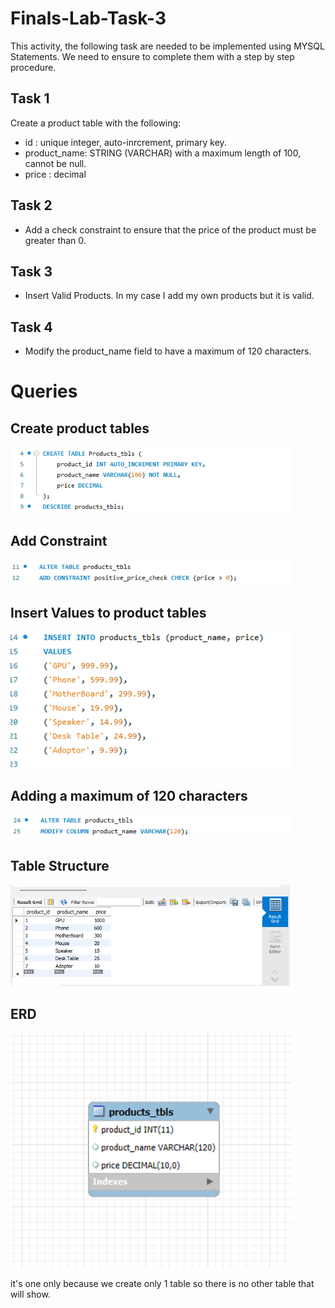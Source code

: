 # Finals-Lab-Task-3

This activity, the following task are needed to be implemented using MYSQL Statements. We need to ensure to complete them with a step by step procedure.


## Task 1 

Create a product table with the following:
 - id : unique integer, auto-inrcrement, primary key.
 - product_name: STRING (VARCHAR) with a maximum length of 100, cannot be null.
 - price : decimal

## Task 2

- Add a check constraint to ensure that the price of the product must be greater than 0.

## Task 3

- Insert Valid Products. In my case I add my own products but it is valid.

## Task 4

- Modify the product_name field to have a maximum of 120 characters.


# Queries


## Create product tables

<img src="imgaes/product tables.png" alt="Alt Text" width="450">

## Add Constraint

<img src="imgaes/adding constraint.png" alt="Alt Text" width="450">

## Insert Values to product tables

<img src="imgaes/insert values to product tables.png" alt="Alt Text" width="450">

## Adding a maximum of 120 characters

<img src="imgaes/adding to 120 maximum char.png" alt="Alt Text" width="450">

## Table Structure

<img src="imgaes/table structure 3.png" alt="Alt Text" width="450">

## ERD

<img src="imgaes/erd 3.png" alt="Alt Text" width="450">

it's one only because we create only 1 table so there is no other table that will show.
